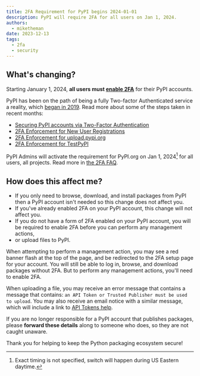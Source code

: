 ```yaml
---
title: 2FA Requirement for PyPI begins 2024-01-01
description: PyPI will require 2FA for all users on Jan 1, 2024.
authors:
  - miketheman
date: 2023-12-13
tags:
  - 2fa
  - security
---
```


## What's changing?

Starting January 1, 2024, **all users must [enable 2FA](https://pypi.org/help/#twofa)**
for their PyPI accounts.

PyPI has been on the path of being a fully Two-factor Authenticated service a reality,
which [began in 2019](https://pyfound.blogspot.com/2019/03/commencing-security-accessibility-and.html).
Read more about some of the steps taken in recent months:

<!-- more -->

- [Securing PyPI accounts via Two-Factor Authentication](2023-05-25-securing-pypi-with-2fa.md)
- [2FA Enforcement for New User Registrations](2023-08-08-2fa-enforcement-for-new-users.md)
- [2FA Enforcement for upload.pypi.org](2023-06-01-2fa-enforcement-for-upload.md)
- [2FA Enforcement for TestPyPI](2023-12-06-2fa-enforcement-on-testpypi.md)

PyPI Admins will activate the requirement for PyPI.org on Jan 1, 2024[^1]
for all users, all projects.
Read more in [the 2FA FAQ](https://pypi.org/help/#twofa).

## How does this affect me?

- If you only need to browse, download, and install packages from PyPI
then a PyPI account isn't needed so this change does not affect you.
- If you've already enabled 2FA on your PyPI account,
this change will not affect you.
- If you do not have a form of 2FA enabled on your PyPI account,
you will be required to enable 2FA before you can perform any management actions,
- or upload files to PyPI.

When attempting to perform a management action,
you may see a red banner flash at the top of the page,
and be redirected to the 2FA setup page for your account.
You will still be able to log in, browse, and download packages without 2FA.
But to perform any management actions, you'll need to enable 2FA.

When uploading a file, you may receive an error message that contains a message
that contains: `an API Token or Trusted Publisher must be used to upload`.
You may also receive an email notice with a similar message,
which will include a link to [API Tokens help](https://pypi.org/help/#apitoken).

If you are no longer responsible for a PyPI account that publishes packages,
please **forward these details** along to someone who does,
so they are not caught unaware.

Thank you for helping to keep the Python packaging ecosystem secure!

[^1]: Exact timing is not specified, switch will happen during US Eastern daytime.
